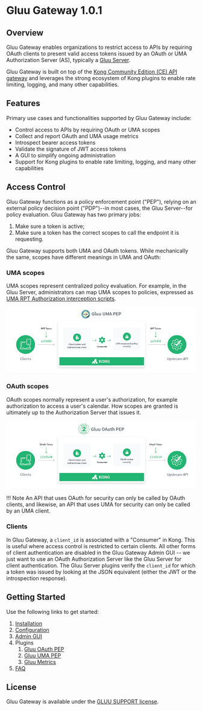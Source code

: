 # Gluu Gateway 1.0.1

## Overview

Gluu Gateway enables organizations to restrict access to APIs by requiring OAuth clients to present valid access tokens issued by an OAuth or UMA Authorization Server (AS), typically a [Gluu Server](https://gluu.org/docs/ce).

Gluu Gateway is built on top of the [Kong Community Edition (CE) API gateway](https://konghq.com/community/) and leverages the strong ecosystem of Kong plugins to enable rate limiting, logging, and many other capabilities. 

## Features

Primary use cases and functionalities supported by Gluu Gateway include:

- Control access to APIs by requiring OAuth or UMA scopes
- Collect and report OAuth and UMA usage metrics
- Introspect bearer access tokens
- Validate the signature of JWT access tokens
- A GUI to simplify ongoing administration
- Support for Kong plugins to enable rate limiting, logging, and many other capabilities  

## Access Control

Gluu Gateway functions as a policy enforcement point ("PEP"), relying on an external policy decision point ("PDP")--in most cases, the Gluu Server--for policy evaluation. Gluu Gateway has two primary jobs: 

1. Make sure a token is active; 
1. Make sure a token has the correct scopes to call the endpoint it is requesting.

Gluu Gateway supports both UMA and OAuth tokens. While mechanically the same, scopes have different meanings in UMA and OAuth: 

### UMA scopes
UMA scopes represent centralized policy evaluation. For example, in the Gluu Server, administrators can map UMA scopes to policies, expressed as [UMA RPT Authorization interception scripts](https://gluu.org/docs/ce/admin-guide/custom-script/#uma-2-rpt-authorization-policies). 

![UMA PEP diagram](img/gluu-uma-pep.png)

### OAuth scopes
OAuth scopes normally represent a user's authorization, for example authorization to access a user's calendar. How scopes are granted is ultimately up to the Authorization Server that issues it.

![OAuth PEP diagram](img/gluu-oauth-pep.png)

!!! Note 
    An API that uses OAuth for security can only be called by OAuth clients, and likewise, an API that uses UMA for security can only be called by an UMA client. 

### Clients
In Gluu Gateway, a `client_id` is associated with a "Consumer" in Kong. This is useful where access control is restricted to certain clients. All other forms of client authentication are disabled in the Gluu Gateway Admin GUI -- we just want to use an OAuth Authorization Server like the Gluu Server for client authentication. The Gluu Server plugins verify the `client_id` for which a token was issued by looking at the JSON equivalent (either the JWT or the introspection response).

## Getting Started

Use the following links to get started:  

1. [Installation](./installation.md)
1. [Configuration](./configuration.md)
1. [Admin GUI](./admin-gui.md)
1. Plugins
    1. [Gluu OAuth PEP](./plugin/gluu-oauth-pep.md)
    2. [Gluu UMA PEP](./plugin/gluu-uma-pep.md)
    3. [Gluu Metrics](./plugin/gluu-metrics.md)
1. [FAQ](./faq.md)

## License  

Gluu Gateway is available under the [GLUU SUPPORT license](https://raw.githubusercontent.com/GluuFederation/gluu-gateway/master/LICENSE). 
